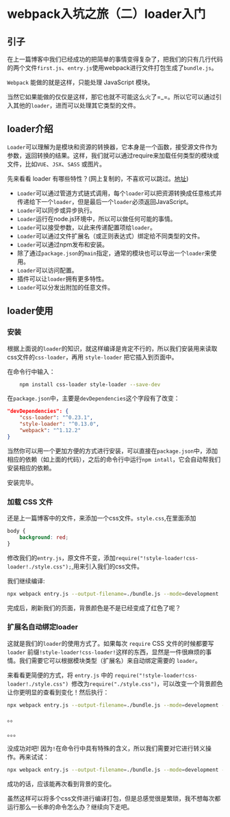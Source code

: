 # webpack入坑之旅（二）loader入门

## 引子

在上一篇博客中我们已经成功的把简单的事情变得复杂了，把我们的只有几行代码的两个文件`first.js`、`entry.js`使用webpack进行文件打包生成了`bundle.js`。

`Webpack` 能做的就是这样，只能处理 JavaScript 模块。

当然它如果能做的仅仅是这样，那它也就不可能这么火了=_=。所以它可以通过引入其他的`loader`，进而可以处理其它类型的文件。

## loader介绍

`Loader`可以理解为是模块和资源的转换器，它本身是一个函数，接受源文件作为参数，返回转换的结果。这样，我们就可以通过require来加载任何类型的模块或文件，比如`VUE`、`JSX`、`SASS` 或图片。

先来看看 loader 有哪些特性？(网上复制的，不喜欢可以跳过。[地址](http://www.hubwiz.com/class/5670d0a77e7d40946afc5e65))

- `Loader`可以通过管道方式链式调用，每个`loader`可以把资源转换成任意格式并传递给下一个`loader`，但是最后一个`loader`必须返回JavaScript。
- `Loader`可以同步或异步执行。
- `Loader`运行在node.js环境中，所以可以做任何可能的事情。
- `Loader`可以接受参数，以此来传递配置项给`loader`。
- `Loader`可以通过文件扩展名（或正则表达式）绑定给不同类型的文件。
- `Loader`可以通过npm发布和安装。
- 除了通过`package.json`的`main`指定，通常的模块也可以导出一个`loader`来使用。
- `Loader`可以访问配置。
- 插件可以让`loader`拥有更多特性。
- `Loader`可以分发出附加的任意文件。


## loader使用

### 安装

根据上面说的`loader`的知识，就这样编译是肯定不行的，所以我们安装用来读取css文件的`css-loader`，再用 `style-loader` 把它插入到页面中。

在命令行中输入：
```sh
    npm install css-loader style-loader --save-dev
```
在`package.json`中，主要是`devDependencies`这个字段有了改变：

```json
"devDependencies": {
    "css-loader": "^0.23.1",
    "style-loader": "^0.13.0",
    "webpack": "^1.12.2"
}
```
当然你可以用一个更加方便的方式进行安装，可以直接在`package.json`中，添加相应的依赖（如上面的代码），之后的命令行中运行`npm intall`，它会自动帮我们安装相应的依赖。

安装完毕。

### 加载 CSS 文件

还是上一篇博客中的文件，来添加一个css文件。`style.css`,在里面添加

```css
body {
    background: red;
}
```
修改我们的`entry.js`，原文件不变，添加`require("!style-loader!css-loader!./style.css");`,用来引入我们的css文件。

我们继续编译:

```sh
npx webpack entry.js --output-filename=./bundle.js --mode=development
```
完成后，刷新我们的页面，背景颜色是不是已经变成了红色了呢？

### 扩展名自动绑定loader

这就是我们的`loader`的使用方式了。如果每次 `require` CSS 文件的时候都要写 `loader` 前缀`!style-loader!css-loader!`这样的东西，显然是一件很麻烦的事情。我们需要它可以根据模块类型（扩展名）来自动绑定需要的 `loader`。

来看看更简便的方式，将 `entry.js` 中的 `require("!style-loader!css-loader!./style.css") `修改为` require("./style.css") `，可以改变一个背景颜色让你更明显的查看到变化！然后执行：

```sh
npx webpack entry.js --output-filename=./bundle.js --mode=development --module-bind "css=!style-loader!css-loader"
```
。。

。。。

没成功对吧!
因为`!`在命令行中具有特殊的含义，所以我们需要对它进行转义操作。再来试试：

```sh
npx webpack entry.js --output-filename=./bundle.js --mode=development --module-bind "css=style-loader\!css-loader"
```

成功的话，应该能再次看到背景的变化。

虽然这样可以将多个css文件进行编译打包，但是总感觉很是繁琐，我不想每次都运行那么一长串的命令怎么办？继续向下走吧。
